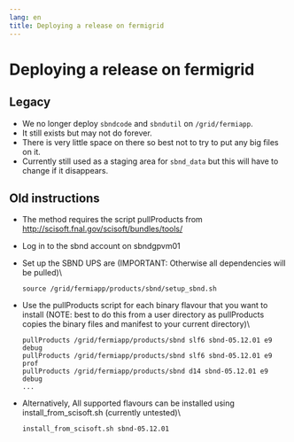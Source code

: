 ```yaml
---
lang: en
title: Deploying a release on fermigrid
---
```




Deploying a release on fermigrid
====================================================================================



Legacy
--------------------------------

-   We no longer deploy `sbndcode` and `sbndutil` on `/grid/fermiapp`.
-   It still exists but may not do forever.
-   There is very little space on there so best not to try to put any
    big files on it.
-   Currently still used as a staging area for `sbnd_data` but this will
    have to change if it disappears.



Old instructions
----------------------------------------------------

-   The method requires the script pullProducts from
    <http://scisoft.fnal.gov/scisoft/bundles/tools/>

-   Log in to the sbnd account on sbndgpvm01

-   Set up the SBND UPS are (IMPORTANT: Otherwise all dependencies will
    be pulled)\

        source /grid/fermiapp/products/sbnd/setup_sbnd.sh

-   Use the pullProducts script for each binary flavour that you want to
    install (NOTE: best to do this from a user directory as pullProducts
    copies the binary files and manifest to your current directory)\

        pullProducts /grid/fermiapp/products/sbnd slf6 sbnd-05.12.01 e9 debug
        pullProducts /grid/fermiapp/products/sbnd slf6 sbnd-05.12.01 e9 prof
        pullProducts /grid/fermiapp/products/sbnd d14 sbnd-05.12.01 e9 debug
        ...

-   Alternatively, All supported flavours can be installed using
    install\_from\_scisoft.sh (currently untested)\

        install_from_scisoft.sh sbnd-05.12.01
